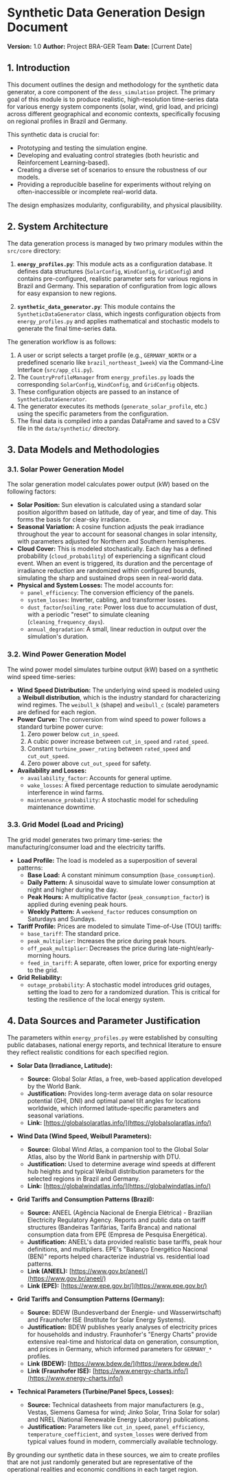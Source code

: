 # Synthetic Data Generation Design Document

**Version:** 1.0
**Author:** Project BRA-GER Team
**Date:** [Current Date]

## 1. Introduction

This document outlines the design and methodology for the synthetic data generator, a core component of the `dess_simulation` project. The primary goal of this module is to produce realistic, high-resolution time-series data for various energy system components (solar, wind, grid load, and pricing) across different geographical and economic contexts, specifically focusing on regional profiles in Brazil and Germany.

This synthetic data is crucial for:
-   Prototyping and testing the simulation engine.
-   Developing and evaluating control strategies (both heuristic and Reinforcement Learning-based).
-   Creating a diverse set of scenarios to ensure the robustness of our models.
-   Providing a reproducible baseline for experiments without relying on often-inaccessible or incomplete real-world data.

The design emphasizes modularity, configurability, and physical plausibility.

## 2. System Architecture

The data generation process is managed by two primary modules within the `src/core` directory:

1.  **`energy_profiles.py`**: This module acts as a configuration database. It defines data structures (`SolarConfig`, `WindConfig`, `GridConfig`) and contains pre-configured, realistic parameter sets for various regions in Brazil and Germany. This separation of configuration from logic allows for easy expansion to new regions.

2.  **`synthetic_data_generator.py`**: This module contains the `SyntheticDataGenerator` class, which ingests configuration objects from `energy_profiles.py` and applies mathematical and stochastic models to generate the final time-series data.

The generation workflow is as follows:
1.  A user or script selects a target profile (e.g., `GERMANY_NORTH` or a predefined scenario like `brazil_northeast_1week`) via the Command-Line Interface (`src/app_cli.py`).
2.  The `CountryProfileManager` from `energy_profiles.py` loads the corresponding `SolarConfig`, `WindConfig`, and `GridConfig` objects.
3.  These configuration objects are passed to an instance of `SyntheticDataGenerator`.
4.  The generator executes its methods (`generate_solar_profile`, etc.) using the specific parameters from the configuration.
5.  The final data is compiled into a pandas DataFrame and saved to a CSV file in the `data/synthetic/` directory.

## 3. Data Models and Methodologies

### 3.1. Solar Power Generation Model

The solar generation model calculates power output (kW) based on the following factors:

-   **Solar Position:** Sun elevation is calculated using a standard solar position algorithm based on latitude, day of year, and time of day. This forms the basis for clear-sky irradiance.
-   **Seasonal Variation:** A cosine function adjusts the peak irradiance throughout the year to account for seasonal changes in solar intensity, with parameters adjusted for Northern and Southern hemispheres.
-   **Cloud Cover:** This is modeled stochastically. Each day has a defined probability (`cloud_probability`) of experiencing a significant cloud event. When an event is triggered, its duration and the percentage of irradiance reduction are randomized within configured bounds, simulating the sharp and sustained drops seen in real-world data.
-   **Physical and System Losses:** The model accounts for:
    -   `panel_efficiency`: The conversion efficiency of the panels.
    -   `system_losses`: Inverter, cabling, and transformer losses.
    -   `dust_factor`/`soiling_rate`: Power loss due to accumulation of dust, with a periodic "reset" to simulate cleaning (`cleaning_frequency_days`).
    -   `annual_degradation`: A small, linear reduction in output over the simulation's duration.

### 3.2. Wind Power Generation Model

The wind power model simulates turbine output (kW) based on a synthetic wind speed time-series:

-   **Wind Speed Distribution:** The underlying wind speed is modeled using a **Weibull distribution**, which is the industry standard for characterizing wind regimes. The `weibull_k` (shape) and `weibull_c` (scale) parameters are defined for each region.
-   **Power Curve:** The conversion from wind speed to power follows a standard turbine power curve:
    1.  Zero power below `cut_in_speed`.
    2.  A cubic power increase between `cut_in_speed` and `rated_speed`.
    3.  Constant `turbine_power_rating` between `rated_speed` and `cut_out_speed`.
    4.  Zero power above `cut_out_speed` for safety.
-   **Availability and Losses:**
    -   `availability_factor`: Accounts for general uptime.
    -   `wake_losses`: A fixed percentage reduction to simulate aerodynamic interference in wind farms.
    -   `maintenance_probability`: A stochastic model for scheduling maintenance downtime.

### 3.3. Grid Model (Load and Pricing)

The grid model generates two primary time-series: the manufacturing/consumer load and the electricity tariffs.

-   **Load Profile:** The load is modeled as a superposition of several patterns:
    -   **Base Load:** A constant minimum consumption (`base_consumption`).
    -   **Daily Pattern:** A sinusoidal wave to simulate lower consumption at night and higher during the day.
    -   **Peak Hours:** A multiplicative factor (`peak_consumption_factor`) is applied during evening peak hours.
    -   **Weekly Pattern:** A `weekend_factor` reduces consumption on Saturdays and Sundays.
-   **Tariff Profile:** Prices are modeled to simulate Time-of-Use (TOU) tariffs:
    -   `base_tariff`: The standard price.
    -   `peak_multiplier`: Increases the price during peak hours.
    -   `off_peak_multiplier`: Decreases the price during late-night/early-morning hours.
    -   `feed_in_tariff`: A separate, often lower, price for exporting energy to the grid.
-   **Grid Reliability:**
    -   `outage_probability`: A stochastic model introduces grid outages, setting the load to zero for a randomized duration. This is critical for testing the resilience of the local energy system.

## 4. Data Sources and Parameter Justification

The parameters within `energy_profiles.py` were established by consulting public databases, national energy reports, and technical literature to ensure they reflect realistic conditions for each specified region.

-   **Solar Data (Irradiance, Latitude):**
    -   **Source:** Global Solar Atlas, a free, web-based application developed by the World Bank.
    -   **Justification:** Provides long-term average data on solar resource potential (GHI, DNI) and optimal panel tilt angles for locations worldwide, which informed latitude-specific parameters and seasonal variations.
    -   **Link:** [https://globalsolaratlas.info/](https://globalsolaratlas.info/)

-   **Wind Data (Wind Speed, Weibull Parameters):**
    -   **Source:** Global Wind Atlas, a companion tool to the Global Solar Atlas, also by the World Bank in partnership with DTU.
    -   **Justification:** Used to determine average wind speeds at different hub heights and typical Weibull distribution parameters for the selected regions in Brazil and Germany.
    -   **Link:** [https://globalwindatlas.info/](https://globalwindatlas.info/)

-   **Grid Tariffs and Consumption Patterns (Brazil):**
    -   **Source:** ANEEL (Agência Nacional de Energia Elétrica) - Brazilian Electricity Regulatory Agency. Reports and public data on tariff structures (Bandeiras Tarifárias, Tarifa Branca) and national consumption data from EPE (Empresa de Pesquisa Energética).
    -   **Justification:** ANEEL's data provided realistic base tariffs, peak hour definitions, and multipliers. EPE's "Balanço Energético Nacional (BEN)" reports helped characterize industrial vs. residential load patterns.
    -   **Link (ANEEL):** [https://www.gov.br/aneel/](https://www.gov.br/aneel/)
    -   **Link (EPE):** [https://www.epe.gov.br/](https://www.epe.gov.br/)

-   **Grid Tariffs and Consumption Patterns (Germany):**
    -   **Source:** BDEW (Bundesverband der Energie- und Wasserwirtschaft) and Fraunhofer ISE (Institute for Solar Energy Systems).
    -   **Justification:** BDEW publishes yearly analyses of electricity prices for households and industry. Fraunhofer's "Energy Charts" provide extensive real-time and historical data on generation, consumption, and prices in Germany, which informed parameters for `GERMANY_*` profiles.
    -   **Link (BDEW):** [https://www.bdew.de/](https://www.bdew.de/)
    -   **Link (Fraunhofer ISE):** [https://www.energy-charts.info/](https://www.energy-charts.info/)

-   **Technical Parameters (Turbine/Panel Specs, Losses):**
    -   **Source:** Technical datasheets from major manufacturers (e.g., Vestas, Siemens Gamesa for wind; Jinko Solar, Trina Solar for solar) and NREL (National Renewable Energy Laboratory) publications.
    -   **Justification:** Parameters like `cut_in_speed`, `panel_efficiency`, `temperature_coefficient`, and `system_losses` were derived from typical values found in modern, commercially available technology.

By grounding our synthetic data in these sources, we aim to create profiles that are not just randomly generated but are representative of the operational realities and economic conditions in each target region.